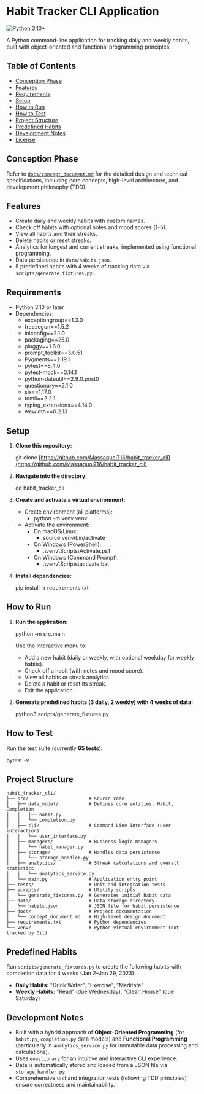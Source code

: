 # Habit Tracker CLI Application

[![Python 3.10+](https://img.shields.io/badge/Python-3.10%2B-blue.svg)](https://www.python.org/downloads/release/python-3100/)


A Python command-line application for tracking daily and weekly habits, built with object-oriented and functional programming principles.

## Table of Contents

* [Conception Phase](#conception-phase)
* [Features](#features)
* [Requirements](#requirements)
* [Setup](#setup)
* [How to Run](#how-to-run)
* [How to Test](#how-to-test)
* [Project Structure](#project-structure)
* [Predefined Habits](#predefined-habits)
* [Development Notes](#development-notes)
* [License](#license)

## Conception Phase

Refer to [`docs/concept_document.md`](./docs/concept_document.md) for the detailed design and technical specifications, including core concepts, high-level architecture, and development philosophy (TDD).

## Features

* Create daily and weekly habits with custom names.
* Check off habits with optional notes and mood scores (1–5).
* View all habits and their streaks.
* Delete habits or reset streaks.
* Analytics for longest and current streaks, implemented using functional programming.
* Data persistence in `data/habits.json`.
* 5 predefined habits with 4 weeks of tracking data via `scripts/generate_fixtures.py`.

## Requirements

- Python 3.10 or later
- Dependencies:
  - exceptiongroup==1.3.0
  - freezegun==1.5.2
  - iniconfig==2.1.0
  - packaging==25.0
  - pluggy==1.6.0
  - prompt_toolkit==3.0.51
  - Pygments==2.19.1
  - pytest==8.4.0
  - pytest-mock==3.14.1
  - python-dateutil==2.9.0.post0
  - questionary==2.1.0
  - six==1.17.0
  - tomli==2.2.1
  - typing_extensions==4.14.0
  - wcwidth==0.2.13

## Setup

1.  **Clone this repository:**
    
    git clone [https://github.com/Massaquoi716/habit_tracker_cli](https://github.com/Massaquoi716/habit_tracker_cli)
    
2.  **Navigate into the directory:**
    
    cd habit_tracker_cli
    
3.  **Create and activate a virtual environment:**
    - Create environment (all platforms):
        - python -m venv venv
    - Activate the environment:
        - On macOS/Linux:
            - source venv/bin/activate
        - On Windows (PowerShell):
            - .\venv\Scripts\Activate.ps1
        - On Windows (Command Prompt):
            - .\venv\Scripts\activate.bat
    
    
    
4.  **Install dependencies:**
    
    pip install -r requirements.txt
    

## How to Run

1.  **Run the application:**
    
    python -m src.main
    
    Use the interactive menu to:
    * Add a new habit (daily or weekly, with optional weekday for weekly habits).
    * Check off a habit (with notes and mood score).
    * View all habits or streak analytics.
    * Delete a habit or reset its streak.
    * Exit the application.

2.  **Generate predefined habits (3 daily, 2 weekly) with 4 weeks of data:**
    
    python3 scripts/generate_fixtures.py
    

## How to Test

Run the test suite (currently **65 tests**):


pytest -v


## Project Structure

```
habit_tracker_cli/
├── src/                      # Source code
│   ├── data_model/           # Defines core entities: Habit, Completion
│   │   ├── habit.py
│   │   └── completion.py
│   ├── cli/                  # Command-Line Interface (user interaction)
│   │   └── user_interface.py
│   ├── managers/             # Business logic managers
│   │   └── habit_manager.py
│   ├── storage/              # Handles data persistence
│   │   └── storage_handler.py
│   ├── analytics/            # Streak calculations and overall statistics
│   │   └── analytics_service.py
│   └── main.py               # Application entry point
├── tests/                    # Unit and integration tests
├── scripts/                  # Utility scripts
│   └── generate_fixtures.py  # Generates initial habit data
├── data/                     # Data storage directory
│   └── habits.json           # JSON file for habit persistence
├── docs/                     # Project documentation
│   └── concept_document.md   # High-level design document
├── requirements.txt          # Python dependencies
└── venv/                     # Python virtual environment (not tracked by Git)
```

## Predefined Habits

Run `scripts/generate_fixtures.py` to create the following habits with completion data for 4 weeks (Jan 2–Jan 29, 2023):

  * **Daily Habits:** "Drink Water", "Exercise", "Meditate"
  * **Weekly Habits:** "Read" (due Wednesday), "Clean House" (due Saturday)

## Development Notes

  * Built with a hybrid approach of **Object-Oriented Programming** (for `habit.py`, `completion.py` data models) and **Functional Programming** (particularly in `analytics_service.py` for immutable data processing and calculations).
  * Uses `questionary` for an intuitive and interactive CLI experience.
  * Data is automatically stored and loaded from a JSON file via `storage_handler.py`.
  * Comprehensive unit and integration tests (following TDD principles) ensure correctness and maintainability.

